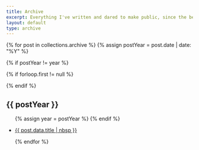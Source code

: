 ```yaml
---
title: Archive
excerpt: Everything I've written and dared to make public, since the beginning of time. Scroll and read at your own peril.
layout: default
type: archive
---
```


{% for post in collections.archive %}
  {% assign postYear = post.date | date: "%Y" %}

  {% if postYear != year %}

  <!--
    When it is not the first post and year have changed
    closed leading <ul> element
  -->
  {% if forloop.first != null %}
  </ul>
  {% endif %}

  <!--
    Print the year title and open a new list
  -->
  <h2 class="archive__year">{{ postYear }}</h2>
  <ul class="archive-list">

  <!--
    Cache new year value
  -->
  {% assign year = postYear %}
  {% endif %}
  
  <li class="archive-list-item">
  <a class="archive-list-item__link" href="{{ post.url }}">
    {{ post.data.title | nbsp }}
  </a>
  </li>

{% endfor %}
